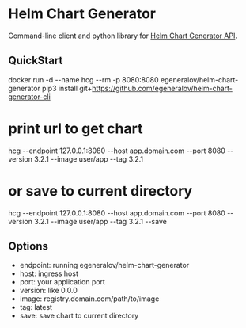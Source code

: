 # Helm Chart Generator

Command-line client and python library for [Helm Chart Generator API](https://github.com/egeneralov/helm-chart-generator-api).

## QuickStart

  docker run -d --name hcg --rm -p 8080:8080 egeneralov/helm-chart-generator
  pip3 install git+https://github.com/egeneralov/helm-chart-generator-cli

  # print url to get chart
  hcg --endpoint 127.0.0.1:8080 --host app.domain.com --port 8080 --version 3.2.1 --image user/app --tag 3.2.1
  # or save to current directory
  hcg --endpoint 127.0.0.1:8080 --host app.domain.com --port 8080 --version 3.2.1 --image user/app --tag 3.2.1 --save

## Options

- endpoint: running egeneralov/helm-chart-generator
- host: ingress host
- port: your application port
- version: like 0.0.0
- image: registry.domain.com/path/to/image
- tag: latest
- save: save chart to current directory
